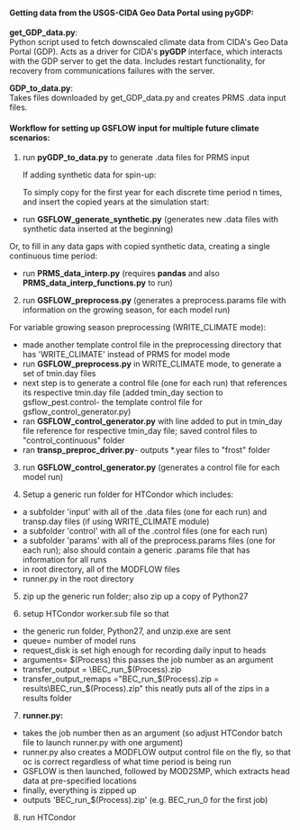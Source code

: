 #### Getting data from the USGS-CIDA Geo Data Portal using pyGDP:


**get_GDP_data.py**:  
  Python script used to fetch downscaled climate data from CIDA's Geo Data Portal (GDP).
  Acts as a driver for CIDA's **pyGDP** interface, which interacts with the GDP server to get the data.
  Includes restart functionality, for recovery from communications failures with the server.
  
**GDP_to_data.py**:  
  Takes files downloaded by get\_GDP_data.py and creates PRMS .data input files.
  
    
    
#### Workflow for setting up GSFLOW input for multiple future climate scenarios:  

1. run **pyGDP_to_data.py** to generate .data files for PRMS input

    If adding synthetic data for spin-up:

      To simply copy for the first year for each discrete time period n times, and insert the copied years at the         simulation start:
 * run **GSFLOW_generate_synthetic.py** (generates new .data files with synthetic data inserted at the beginning) 
  
  Or, to fill in any data gaps with copied synthetic data, creating a single continuous time period:
 * run **PRMS_data_interp.py** (requires **pandas** and also **PRMS_data_interp_functions.py** to run)


2. run **GSFLOW_preprocess.py**
  (generates a preprocess.params file with information on the growing season, for each model run)

  For variable growing season preprocessing (WRITE_CLIMATE mode):
 * made another template control file in the preprocessing directory that has 'WRITE_CLIMATE' instead of PRMS for model mode
 * run **GSFLOW_preprocess.py** in WRITE_CLIMATE mode, to generate a set of tmin.day files
 * next step is to generate a control file (one for each run) that references its respective tmin.day file (added tmin_day section to gsflow_pest.control- the template control file for gsflow_control_generator.py)
 * ran **GSFLOW_control_generator.py** with line added to put in tmin_day file reference for respective tmin_day file; saved control files to "control_continuous" folder
 * ran **transp_preproc_driver.py**- outputs *.year files to "frost" folder

3. run **GSFLOW_control_generator.py** (generates a control file for each model run)

4. Setup a generic run folder for HTCondor which includes:
 * a subfolder 'input' with all of the .data files (one for each run) and transp.day files (if using WRITE_CLIMATE module)
 * a subfolder 'control' with all of the .control files (one for each run)
 * a subfolder 'params' with all of the preprocess.params files (one for each run); also should contain a generic .params file that has information for all runs
 * in root directory, all of the MODFLOW files
 * runner.py in the root directory

5. zip up the generic run folder; also zip up a copy of Python27

6. setup HTCondor worker.sub file so that
 * the generic run folder, Python27, and unzip.exe are sent
 * queue= number of model runs
 * request_disk is set high enough for recording daily input to heads
 * arguments= $(Process)     this passes the job number as an argument
 * transfer_output = <generic run folder name>\BEC_run_$(Process).zip
 * transfer_output_remaps ="BEC_run_$(Process).zip = results\BEC_run_$(Process).zip"     this neatly puts all of the zips in a results folder

7. **runner.py:** 
 * takes the job number then as an argument (so adjust HTCondor batch file to launch runner.py with one argument)
 * runner.py also creates a MODFLOW output control file on the fly, so that oc is correct regardless of what time period is being run
 * GSFLOW is then launched, followed by MOD2SMP, which extracts head data at pre-specified locations
 * finally, everything is zipped up
 * outputs 'BEC_run_$(Process).zip'      (e.g. BEC_run_0 for the first job)


8. run HTCondor  

